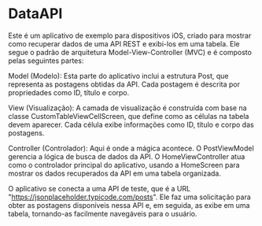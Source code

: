 # DataAPI
Este é um aplicativo de exemplo para dispositivos iOS, criado para mostrar como recuperar dados de uma API REST e exibi-los em uma tabela. Ele segue o padrão de arquitetura Model-View-Controller (MVC) e é composto pelas seguintes partes:

Model (Modelo): Esta parte do aplicativo inclui a estrutura Post, que representa as postagens obtidas da API. Cada postagem é descrita por propriedades como ID, título e corpo.

View (Visualização): A camada de visualização é construída com base na classe CustomTableViewCellScreen, que define como as células na tabela devem aparecer. Cada célula exibe informações como ID, título e corpo das postagens.

Controller (Controlador): Aqui é onde a mágica acontece. O PostViewModel gerencia a lógica de busca de dados da API. O HomeViewController atua como o controlador principal do aplicativo, usando a HomeScreen para mostrar os dados recuperados da API em uma tabela organizada.

O aplicativo se conecta a uma API de teste, que é a URL "https://jsonplaceholder.typicode.com/posts". Ele faz uma solicitação para obter as postagens disponíveis nessa API e, em seguida, as exibe em uma tabela, tornando-as facilmente navegáveis para o usuário.


